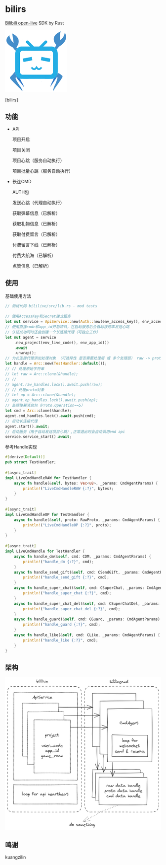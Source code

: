 # bilirs

[Bilibili open-live](https://open-live.bilibili.com) SDK by Rust

![project](doc/rustrs.png)

[bilirs]

## 功能

- API

    项目开启

    项目关闭

    项目心跳（服务自动执行）

    项目批量心跳（服务自动执行）

- 长连CMD

    AUTH包

    发送心跳（代理自动执行）

    获取弹幕信息（已解析）

    获取礼物信息（已解析）

    获取付费留言（已解析）

    付费留言下线（已解析）

    付费大航海（已解析）

    点赞信息（已解析）

## 使用

基础使用方法

``` rust
// 测试代码 bililive/src/lib.rs - mod tests

// 使用AccessKey和Secret建立服务
let mut service = ApiService::new(Auth::new(env_access_key(), env_access_secret()));
// 使用直播code和app_id开启项目，在启动服务后会自动按频率发送心跳
// 认证成功同时还会创建一个长连接代理（可独立工作）
let mut agent = service
    .new_project(env_live_code(), env_app_id())
    .await
    .unwrap();
// 为长连接代理添加处理对象 （可选择性 是否需要处理层 或 多个处理层） raw -> proto -> cmd
let handle = Arc::new(TestHandler::default());
// // 处理原始字符串
// let raw = Arc::clone(&handle);
// //
// agent.raw_handles.lock().await.push(raw);
// // 处理proto对象
// let op = Arc::clone(&handle);
// agent.op_handles.lock().await.push(op);
// 处理弹幕消息包（Proto.Operation==5）
let cmd = Arc::clone(&handle);
agent.cmd_handles.lock().await.push(cmd);
// 启动长连接代理
agent.start().await;
// 启动服务（用于自动发送项目心跳）,正常退出时会自动调用end api
service.service_start().await;
```

参考Handle实现

``` rust
#[derive(Default)]
pub struct TestHandler;

#[async_trait]
impl LiveCmdHandleRAW for TestHandler {
    async fn handle(&self, bytes: Vec<u8>, _params: CmdAgentParams) {
        println!("LiveCmdHandleRAW {:?}", bytes);
    }
}

#[async_trait]
impl LiveCmdHandleOP for TestHandler {
    async fn handle(&self, proto: RawProto, _params: CmdAgentParams) {
        println!("LiveCmdHandleOP {:?}", proto);
    }
}

#[async_trait]
impl LiveCmdHandle for TestHandler {
    async fn handle_dm(&self, cmd: CDM, _params: CmdAgentParams) {
        println!("handle_dm {:?}", cmd);
    }
    async fn handle_send_gift(&self, cmd: CSendGift, _params: CmdAgentParams) {
        println!("handle_send_gift {:?}", cmd);
    }
    async fn handle_super_chat(&self, cmd: CSuperChat, _params: CmdAgentParams) {
        println!("handle_super_chat {:?}", cmd);
    }
    async fn handle_super_chat_del(&self, cmd: CSuperChatDel, _params: CmdAgentParams) {
        println!("handle_super_chat_del {:?}", cmd);
    }
    async fn handle_guard(&self, cmd: CGuard, _params: CmdAgentParams) {
        println!("handle_guard {:?}", cmd);
    }
    async fn handle_like(&self, cmd: CLike, _params: CmdAgentParams) {
        println!("handle_like {:?}", cmd);
    }
}
```

## 架构

![project](doc/bilirs_crate.png)

## 鸣谢

kuangzilin
